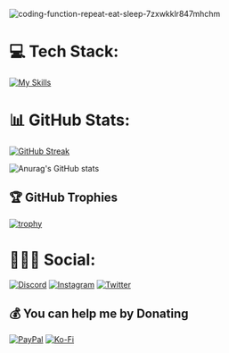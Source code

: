 ![coding-function-repeat-eat-sleep-7zxwkklr847mhchm](https://github.com/JunLovin/JunLovin/assets/96802832/b2213bbd-d038-4a11-a801-185ea790b794)

# 💻 Tech Stack:
[![My Skills](https://skillicons.dev/icons?i=js,html,css,lua,nodejs,bash,java,flask,django,python)](https://skillicons.dev)

# 📊 GitHub Stats:
[![GitHub Streak](https://streak-stats.demolab.com/?user=JunLovin&theme=dark)](https://git.io/streak-stats)

![Anurag's GitHub stats](https://github-readme-stats.vercel.app/api?username=JunLovin&show_icons=true&theme=dark)

## 🏆 GitHub Trophies
[![trophy](https://github-profile-trophy.vercel.app/?username=JunLovin&theme=onedark)](https://github.com/ryo-ma/github-profile-trophy)

# 🧍🏻‍♂️ Social:
[![Discord](https://img.shields.io/badge/Discord-%237289DA.svg?logo=discord&logoColor=white)](https://discord.com/users/446418348943867904) [![Instagram](https://img.shields.io/badge/Instagram-%23E4405F.svg?logo=Instagram&logoColor=white)](https://www.instagram.com/junlovin23/) [![Twitter](https://img.shields.io/badge/Twitter-%231DA1F2.svg?logo=Twitter&logoColor=white)](https://twitter.com/JunLovin23) 

  ## 💰 You can help me by Donating
  [![PayPal](https://img.shields.io/badge/PayPal-00457C?style=for-the-badge&logo=paypal&logoColor=white)](https://www.paypal.com/paypalme/Crendon23) [![Ko-Fi](https://img.shields.io/badge/Ko--fi-F16061?style=for-the-badge&logo=ko-fi&logoColor=white)](https://ko-fi.com/junlovin) 

  
<!-- Proudly created with GPRM ( https://gprm.itsvg.in ) -->
